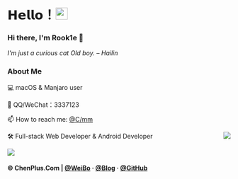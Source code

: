 # 𝗛𝗲𝗹𝗹𝗼！<img src="https://user-images.githubusercontent.com/5679180/79618120-0daffb80-80be-11ea-819e-d2b0fa904d07.gif" width="27px"> 

### Hi there, I'm Rook1e 👋
*I'm just a curious cat Old boy. – Hailin*


### About Me

💻 macOS & Manjaro user

📲 QQ/WeChat：3337123

📫 How to reach me: [@C/mm](mailto:admin@chenplus.com)

🛠 Full-stack Web Developer & Android Developer
<img align="right" src="https://github-readme-stats.vercel.app/api?username=OldChenGit&show_icons=true&hide_border=true">
 <!--https://user-images.githubusercontent.com/5713670/87202985-820dcb80-c2b6-11ea-9f56-7ec461c497c3.gif-->
 ![](https://count.getloli.com/get/@MaoVlog)

#### © ChenPlus.Com | [@WeiBo](https://weibo.com/ChenChilde) · [@Blog](https://blog.chenplus.com) · [@GitHub](https://github.com/oldchengit)
